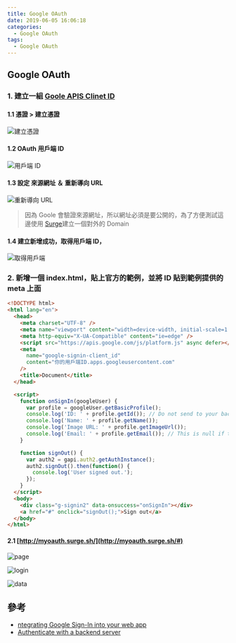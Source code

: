 ```yaml
---
title: Google OAuth
date: 2019-06-05 16:06:18
categories:
  - Google OAuth
tags:
  - Google OAuth
---
```


## Google OAuth

### 1. 建立一組 [Goole APIS Clinet ID](https://console.developers.google.com)

#### 1.1 憑證 > 建立憑證

![建立憑證](./image/2019-06-05-16-41-51.png)

#### 1.2 OAuth 用戶端 ID

![用戶端 ID](./image/2019-06-05-16-43-42.png)

#### 1.3 設定 來源網址 ＆ 重新導向 URL

![重新導向 URL](./image/2019-06-05-16-53-17.png)

> 因為 Goole 會驗證來源網址，所以網址必須是要公開的，為了方便測試這邊使用 [Surge](https://ste5022424.github.io/2018/11/02/surge/)建立一個對外的 Domain

#### 1.4 建立新增成功，取得用戶端 ID，

![取得用戶端](./image/2019-06-05-16-58-18.png)

### 2. 新增一個 index.html，貼上官方的範例，並將 ID 貼到範例提供的 meta 上面

```html
<!DOCTYPE html>
<html lang="en">
  <head>
    <meta charset="UTF-8" />
    <meta name="viewport" content="width=device-width, initial-scale=1.0" />
    <meta http-equiv="X-UA-Compatible" content="ie=edge" />
    <script src="https://apis.google.com/js/platform.js" async defer></script>
    <meta
      name="google-signin-client_id"
      content="你的用戶端ID.apps.googleusercontent.com"
    />
    <title>Document</title>
  </head>

  <script>
    function onSignIn(googleUser) {
      var profile = googleUser.getBasicProfile();
      console.log('ID: ' + profile.getId()); // Do not send to your backend! Use an ID token instead.
      console.log('Name: ' + profile.getName());
      console.log('Image URL: ' + profile.getImageUrl());
      console.log('Email: ' + profile.getEmail()); // This is null if the 'email' scope is not present.
    }

    function signOut() {
      var auth2 = gapi.auth2.getAuthInstance();
      auth2.signOut().then(function() {
        console.log('User signed out.');
      });
    }
  </script>
  <body>
    <div class="g-signin2" data-onsuccess="onSignIn"></div>
    <a href="#" onclick="signOut();">Sign out</a>
  </body>
</html>
```

#### 2.1 [http://myoauth.surge.sh/](http://myoauth.surge.sh/#)

![page](./image/2019-06-05-17-04-27.png)

![login](./image/2019-06-05-17-08-51.png)

![data](./image/2019-06-05-17-10-13.png)

## 參考

- [ntegrating Google Sign-In into your web app](https://developers.google.com/identity/sign-in/web/sign-in)
- [Authenticate with a backend server](https://developers.google.com/identity/sign-in/web/backend-auth)
